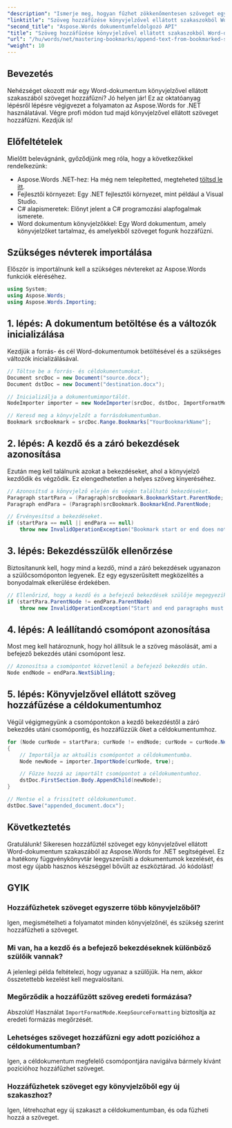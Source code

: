 ```yaml
---
"description": "Ismerje meg, hogyan fűzhet zökkenőmentesen szöveget egy Word-dokumentum könyvjelzővel ellátott szakaszaihoz az Aspose.Words for .NET segítségével. Ez a lépésenkénti útmutató."
"linktitle": "Szöveg hozzáfűzése könyvjelzővel ellátott szakaszokból Word-dokumentumokban"
"second_title": "Aspose.Words dokumentumfeldolgozó API"
"title": "Szöveg hozzáfűzése könyvjelzővel ellátott szakaszokból Word-dokumentumokban"
"url": "/hu/words/net/mastering-bookmarks/append-text-from-bookmarked-sections/"
"weight": 10
---
```


## Bevezetés

Nehézséget okozott már egy Word-dokumentum könyvjelzővel ellátott szakaszából szöveget hozzáfűzni? Jó helyen jár! Ez az oktatóanyag lépésről lépésre végigvezet a folyamaton az Aspose.Words for .NET használatával. Végre profi módon tud majd könyvjelzővel ellátott szöveget hozzáfűzni. Kezdjük is!

## Előfeltételek

Mielőtt belevágnánk, győződjünk meg róla, hogy a következőkkel rendelkezünk:

- Aspose.Words .NET-hez: Ha még nem telepítetted, megteheted [töltsd le itt](https://releases.aspose.com/words/net/).
- Fejlesztői környezet: Egy .NET fejlesztői környezet, mint például a Visual Studio.
- C# alapismeretek: Előnyt jelent a C# programozási alapfogalmak ismerete.
- Word dokumentum könyvjelzőkkel: Egy Word dokumentum, amely könyvjelzőket tartalmaz, és amelyekből szöveget fogunk hozzáfűzni.

## Szükséges névterek importálása

Először is importálnunk kell a szükséges névtereket az Aspose.Words funkciók eléréséhez.

```csharp
using System;
using Aspose.Words;
using Aspose.Words.Importing;
```

## 1. lépés: A dokumentum betöltése és a változók inicializálása

Kezdjük a forrás- és cél Word-dokumentumok betöltésével és a szükséges változók inicializálásával.

```csharp
// Töltse be a forrás- és céldokumentumokat.
Document srcDoc = new Document("source.docx");
Document dstDoc = new Document("destination.docx");

// Inicializálja a dokumentumimportálót.
NodeImporter importer = new NodeImporter(srcDoc, dstDoc, ImportFormatMode.KeepSourceFormatting);

// Keresd meg a könyvjelzőt a forrásdokumentumban.
Bookmark srcBookmark = srcDoc.Range.Bookmarks["YourBookmarkName"];
```

## 2. lépés: A kezdő és a záró bekezdések azonosítása

Ezután meg kell találnunk azokat a bekezdéseket, ahol a könyvjelző kezdődik és végződik. Ez elengedhetetlen a helyes szöveg kinyeréséhez.

```csharp
// Azonosítsd a könyvjelző elején és végén található bekezdéseket.
Paragraph startPara = (Paragraph)srcBookmark.BookmarkStart.ParentNode;
Paragraph endPara = (Paragraph)srcBookmark.BookmarkEnd.ParentNode;

// Érvényesítsd a bekezdéseket.
if (startPara == null || endPara == null)
    throw new InvalidOperationException("Bookmark start or end does not have a valid paragraph parent.");
```

## 3. lépés: Bekezdésszülők ellenőrzése

Biztosítanunk kell, hogy mind a kezdő, mind a záró bekezdések ugyanazon a szülőcsomóponton legyenek. Ez egy egyszerűsített megközelítés a bonyodalmak elkerülése érdekében.

```csharp
// Ellenőrizd, hogy a kezdő és a befejező bekezdések szülője megegyezik-e.
if (startPara.ParentNode != endPara.ParentNode)
    throw new InvalidOperationException("Start and end paragraphs must have the same parent.");
```

## 4. lépés: A leállítandó csomópont azonosítása

Most meg kell határoznunk, hogy hol állítsuk le a szöveg másolását, ami a befejező bekezdés utáni csomópont lesz.

```csharp
// Azonosítsa a csomópontot közvetlenül a befejező bekezdés után.
Node endNode = endPara.NextSibling;
```

## 5. lépés: Könyvjelzővel ellátott szöveg hozzáfűzése a céldokumentumhoz

Végül végigmegyünk a csomópontokon a kezdő bekezdéstől a záró bekezdés utáni csomópontig, és hozzáfűzzük őket a céldokumentumhoz.

```csharp
for (Node curNode = startPara; curNode != endNode; curNode = curNode.NextSibling)
{
    // Importálja az aktuális csomópontot a céldokumentumba.
    Node newNode = importer.ImportNode(curNode, true);

    // Fűzze hozzá az importált csomópontot a céldokumentumhoz.
    dstDoc.FirstSection.Body.AppendChild(newNode);
}

// Mentse el a frissített céldokumentumot.
dstDoc.Save("appended_document.docx");
```

## Következtetés

Gratulálunk! Sikeresen hozzáfűztél szöveget egy könyvjelzővel ellátott Word-dokumentum szakaszából az Aspose.Words for .NET segítségével. Ez a hatékony függvénykönyvtár leegyszerűsíti a dokumentumok kezelését, és most egy újabb hasznos készséggel bővült az eszköztárad. Jó kódolást!

## GYIK

### Hozzáfűzhetek szöveget egyszerre több könyvjelzőből?
Igen, megismételheti a folyamatot minden könyvjelzőnél, és szükség szerint hozzáfűzheti a szöveget.

### Mi van, ha a kezdő és a befejező bekezdéseknek különböző szülőik vannak?
A jelenlegi példa feltételezi, hogy ugyanaz a szülőjük. Ha nem, akkor összetettebb kezelést kell megvalósítani.

### Megőrződik a hozzáfűzött szöveg eredeti formázása?
Abszolút! Használat `ImportFormatMode.KeepSourceFormatting` biztosítja az eredeti formázás megőrzését.

### Lehetséges szöveget hozzáfűzni egy adott pozícióhoz a céldokumentumban?
Igen, a céldokumentum megfelelő csomópontjára navigálva bármely kívánt pozícióhoz hozzáfűzhet szöveget.

### Hozzáfűzhetek szöveget egy könyvjelzőből egy új szakaszhoz?
Igen, létrehozhat egy új szakaszt a céldokumentumban, és oda fűzheti hozzá a szöveget.